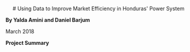 <p style="text-align: center;">
# Using Data to Improve Market Efficiency in Honduras' Power System
</p>

**By Yalda Amini and Daniel Barjum**

March 2018


**Project Summary**
